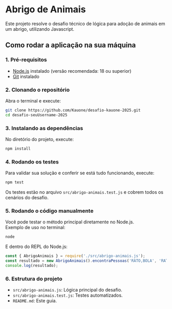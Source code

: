 # Abrigo de Animais

Este projeto resolve o desafio técnico de lógica para adoção de animais em um abrigo, utilizando Javascript.

## Como rodar a aplicação na sua máquina

### 1. Pré-requisitos

- [Node.js](https://nodejs.org/en/) instalado (versão recomendada: 18 ou superior)
- [Git](https://git-scm.com/) instalado

### 2. Clonando o repositório

Abra o terminal e execute:

```bash
git clone https://github.com/Kauone/desafio-kauone-2025.git
cd desafio-seuUsername-2025
```

### 3. Instalando as dependências

No diretório do projeto, execute:

```bash
npm install
```

### 4. Rodando os testes

Para validar sua solução e conferir se está tudo funcionando, execute:

```bash
npm test
```

Os testes estão no arquivo `src/abrigo-animais.test.js` e cobrem todos os cenários do desafio.

### 5. Rodando o código manualmente

Você pode testar o método principal diretamente no Node.js.  
Exemplo de uso no terminal:

```bash
node
```

E dentro do REPL do Node.js:

```javascript
const { AbrigoAnimais } = require('./src/abrigo-animais.js');
const resultado = new AbrigoAnimais().encontraPessoas('RATO,BOLA', 'RATO,NOVELO', 'Rex,Fofo');
console.log(resultado);
```

### 6. Estrutura do projeto

- `src/abrigo-animais.js`: Lógica principal do desafio.
- `src/abrigo-animais.test.js`: Testes automatizados.
- `README.md`: Este guia.
